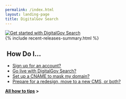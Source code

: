 ```yaml
---
permalink: /index.html
layout: landing-page
title: DigitalGov Search
---
```


<div class="banner">
  <a href="https://search.usa.gov/sites">
    <img src="https://9fddeb862c037f6d2190-f1564c64756a8cfee25b6b19953b1d23.ssl.cf2.rackcdn.com/get-started.jpg" class="img-polaroid" alt="Get started with DigitalGov Search" />
  </a>
</div>

<div class="row">
<div class="span6">
  {% include recent-releases-summary.html %}
</div>
  <div class="span6">
  <h2><i class="icon-question-sign"></i>&nbsp;How Do I...</h2>
    <ul>
     <li><a href="/sites/manual/account.html">Sign up for an account?</a></li>
     <li><a href="/blog/go-live.html">Go live with DigitalGov Search?</a></li>
     <li><a href="/sites/manual/cname.html">Set up a CNAME to mask my domain?</a></li>
     <li><a href="/blog/redesign.html">Prepare for a redesign, move to a new CMS, or both?</a></li>
    </ul>
    <strong><a href="/tagged/how-to/">All how to tips</a> ></strong>
  </div>
  
</div>